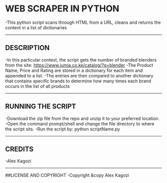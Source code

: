 # WEB SCRAPER IN PYTHON
-This python script scans through HTML from a URL, cleans and returns the content in a list of dictionaries


---
## DESCRIPTION
-In this particular context, the script gets the number of branded blenders from the site: https://www.jumia.co.ke/catalog/?q=blender
-The Product Name, Price and Rating are stored in a dictionary for each item and appended to a list.
-The entries are then compared to another dictionary that contains specific brands to determine how many times each brand occurs in the list of all products


---
## RUNNING THE SCRIPT
-Download the zip file from the repo and unzip it to your preferred location.
-Open the command prompt/shell and change the file directory to where the script sits.
-Run the script by: python scriptName.py




---
## CREDITS
-Alex Kagozi


---
##LICENSE AND COPYRIGHT
-Copyright &copy Alex Kagozi

